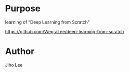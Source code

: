 # Purpose
learning of "Deep Learning from Scratch"

https://github.com/WegraLee/deep-learning-from-scratch

# Author
Jiho Lee